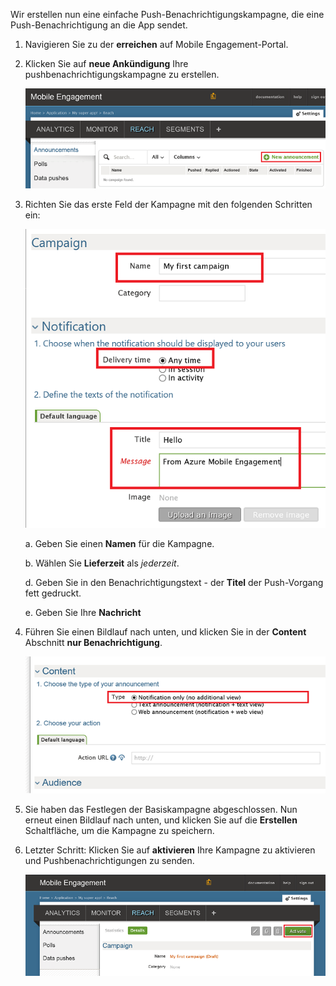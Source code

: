 Wir erstellen nun eine einfache Push-Benachrichtigungskampagne, die eine Push-Benachrichtigung an die App sendet.

1. Navigieren Sie zu der **erreichen** auf Mobile Engagement-Portal.

2. Klicken Sie auf **neue Ankündigung** Ihre pushbenachrichtigungskampagne zu erstellen.

    ![](./media/mobile-engagement-windows-push-campaign/new-announcement.png)

3. Richten Sie das erste Feld der Kampagne mit den folgenden Schritten ein:

    ![](./media/mobile-engagement-windows-push-campaign/campaign-first-params.png)

    a. Geben Sie einen **Namen** für die Kampagne.

    b. Wählen Sie **Lieferzeit** als *jederzeit*.

    d. Geben Sie in den Benachrichtigungstext - der **Titel** der Push-Vorgang fett gedruckt.

    e. Geben Sie Ihre **Nachricht**

4. Führen Sie einen Bildlauf nach unten, und klicken Sie in der **Content** Abschnitt **nur Benachrichtigung**.

    ![](./media/mobile-engagement-windows-push-campaign/campaign-content.png)

5. Sie haben das Festlegen der Basiskampagne abgeschlossen. Nun erneut einen Bildlauf nach unten, und klicken Sie auf die **Erstellen** Schaltfläche, um die Kampagne zu speichern.

6. Letzter Schritt: Klicken Sie auf **aktivieren** Ihre Kampagne zu aktivieren und Pushbenachrichtigungen zu senden.

    ![](./media/mobile-engagement-windows-push-campaign/campaign-activate.png)

 

